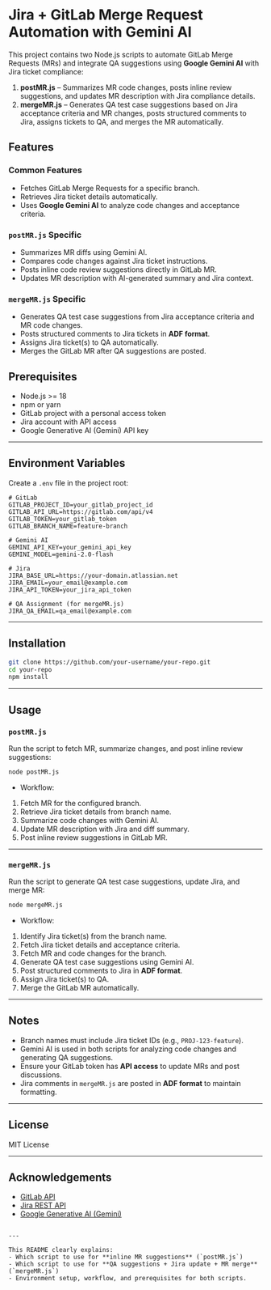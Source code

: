 # Jira + GitLab Merge Request Automation with Gemini AI

This project contains two Node.js scripts to automate GitLab Merge Requests (MRs) and integrate QA suggestions using **Google Gemini AI** with Jira ticket compliance:

1. **postMR.js** – Summarizes MR code changes, posts inline review suggestions, and updates MR description with Jira compliance details.
2. **mergeMR.js** – Generates QA test case suggestions based on Jira acceptance criteria and MR changes, posts structured comments to Jira, assigns tickets to QA, and merges the MR automatically.

## Features

### Common Features
- Fetches GitLab Merge Requests for a specific branch.
- Retrieves Jira ticket details automatically.
- Uses **Google Gemini AI** to analyze code changes and acceptance criteria.

### `postMR.js` Specific
- Summarizes MR diffs using Gemini AI.
- Compares code changes against Jira ticket instructions.
- Posts inline code review suggestions directly in GitLab MR.
- Updates MR description with AI-generated summary and Jira context.

### `mergeMR.js` Specific
- Generates QA test case suggestions from Jira acceptance criteria and MR code changes.
- Posts structured comments to Jira tickets in **ADF format**.
- Assigns Jira ticket(s) to QA automatically.
- Merges the GitLab MR after QA suggestions are posted.

## Prerequisites

- Node.js >= 18
- npm or yarn
- GitLab project with a personal access token
- Jira account with API access
- Google Generative AI (Gemini) API key

---

## Environment Variables

Create a `.env` file in the project root:

```dotenv
# GitLab
GITLAB_PROJECT_ID=your_gitlab_project_id
GITLAB_API_URL=https://gitlab.com/api/v4
GITLAB_TOKEN=your_gitlab_token
GITLAB_BRANCH_NAME=feature-branch

# Gemini AI
GEMINI_API_KEY=your_gemini_api_key
GEMINI_MODEL=gemini-2.0-flash

# Jira
JIRA_BASE_URL=https://your-domain.atlassian.net
JIRA_EMAIL=your_email@example.com
JIRA_API_TOKEN=your_jira_api_token

# QA Assignment (for mergeMR.js)
JIRA_QA_EMAIL=qa_email@example.com
````

---

## Installation

```bash
git clone https://github.com/your-username/your-repo.git
cd your-repo
npm install
```

---

## Usage

### `postMR.js`

Run the script to fetch MR, summarize changes, and post inline review suggestions:

```bash
node postMR.js
```

* Workflow:

1. Fetch MR for the configured branch.
2. Retrieve Jira ticket details from branch name.
3. Summarize code changes with Gemini AI.
4. Update MR description with Jira and diff summary.
5. Post inline review suggestions in GitLab MR.

---

### `mergeMR.js`

Run the script to generate QA test case suggestions, update Jira, and merge MR:

```bash
node mergeMR.js
```

* Workflow:

1. Identify Jira ticket(s) from the branch name.
2. Fetch Jira ticket details and acceptance criteria.
3. Fetch MR and code changes for the branch.
4. Generate QA test case suggestions using Gemini AI.
5. Post structured comments to Jira in **ADF format**.
6. Assign Jira ticket(s) to QA.
7. Merge the GitLab MR automatically.

---

## Notes

* Branch names must include Jira ticket IDs (e.g., `PROJ-123-feature`).
* Gemini AI is used in both scripts for analyzing code changes and generating QA suggestions.
* Ensure your GitLab token has **API access** to update MRs and post discussions.
* Jira comments in `mergeMR.js` are posted in **ADF format** to maintain formatting.

---

## License

MIT License

---

## Acknowledgements

* [GitLab API](https://docs.gitlab.com/ee/api/)
* [Jira REST API](https://developer.atlassian.com/cloud/jira/platform/rest/)
* [Google Generative AI (Gemini)](https://developers.generativeai.google/)

```

---

This README clearly explains:  
- Which script to use for **inline MR suggestions** (`postMR.js`)  
- Which script to use for **QA suggestions + Jira update + MR merge** (`mergeMR.js`)  
- Environment setup, workflow, and prerequisites for both scripts.  
```
